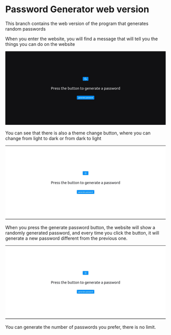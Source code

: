 # Password Generator web version

This branch contains the web version of the program that generates random passwords

When you enter the website, you will find a message that will tell you the things you can do on the website

![screenshot of the password generator](assets/img/cap_1.jpg)

You can see that there is also a theme change button, where you can change from light to dark or from dark to light

![screenshot of the password generator](assets/img/cap_2.jpg)

When you press the generate password button, the website will show a randomly generated password, and every time you click the button, it will generate a new password different from the previous one.

![screenshot of the password generator](assets/img/cap_2.jpg)

You can generate the number of passwords you prefer, there is no limit.